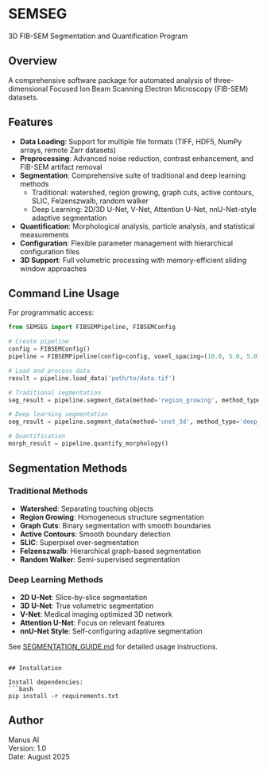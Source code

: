 # SEMSEG

3D FIB-SEM Segmentation and Quantification Program

## Overview

A comprehensive software package for automated analysis of three-dimensional Focused Ion Beam Scanning Electron Microscopy (FIB-SEM) datasets.

## Features

- **Data Loading**: Support for multiple file formats (TIFF, HDF5, NumPy arrays, remote Zarr datasets)
- **Preprocessing**: Advanced noise reduction, contrast enhancement, and FIB-SEM artifact removal  
- **Segmentation**: Comprehensive suite of traditional and deep learning methods
  - Traditional: watershed, region growing, graph cuts, active contours, SLIC, Felzenszwalb, random walker
  - Deep Learning: 2D/3D U-Net, V-Net, Attention U-Net, nnU-Net-style adaptive segmentation
- **Quantification**: Morphological analysis, particle analysis, and statistical measurements
- **Configuration**: Flexible parameter management with hierarchical configuration files
- **3D Support**: Full volumetric processing with memory-efficient sliding window approaches

## Command Line Usage

For programmatic access:

```python
from SEMSEG import FIBSEMPipeline, FIBSEMConfig

# Create pipeline
config = FIBSEMConfig()
pipeline = FIBSEMPipeline(config=config, voxel_spacing=(10.0, 5.0, 5.0))

# Load and process data
result = pipeline.load_data('path/to/data.tif')

# Traditional segmentation
seg_result = pipeline.segment_data(method='region_growing', method_type='traditional')

# Deep learning segmentation  
seg_result = pipeline.segment_data(method='unet_3d', method_type='deep_learning')

# Quantification
morph_result = pipeline.quantify_morphology()
```

## Segmentation Methods

### Traditional Methods
- **Watershed**: Separating touching objects
- **Region Growing**: Homogeneous structure segmentation  
- **Graph Cuts**: Binary segmentation with smooth boundaries
- **Active Contours**: Smooth boundary detection
- **SLIC**: Superpixel over-segmentation
- **Felzenszwalb**: Hierarchical graph-based segmentation
- **Random Walker**: Semi-supervised segmentation

### Deep Learning Methods
- **2D U-Net**: Slice-by-slice segmentation
- **3D U-Net**: True volumetric segmentation
- **V-Net**: Medical imaging optimized 3D network
- **Attention U-Net**: Focus on relevant features
- **nnU-Net Style**: Self-configuring adaptive segmentation

See [SEGMENTATION_GUIDE.md](SEGMENTATION_GUIDE.md) for detailed usage instructions.
```

## Installation

Install dependencies:
```bash
pip install -r requirements.txt
```

## Author

Manus AI  
Version: 1.0  
Date: August 2025
